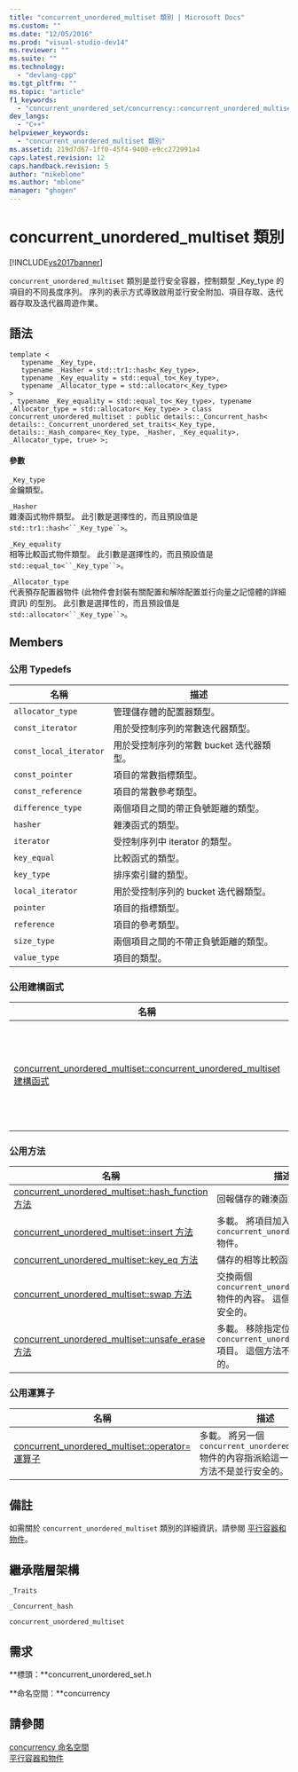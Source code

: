 ```yaml
---
title: "concurrent_unordered_multiset 類別 | Microsoft Docs"
ms.custom: ""
ms.date: "12/05/2016"
ms.prod: "visual-studio-dev14"
ms.reviewer: ""
ms.suite: ""
ms.technology: 
  - "devlang-cpp"
ms.tgt_pltfrm: ""
ms.topic: "article"
f1_keywords: 
  - "concurrent_unordered_set/concurrency::concurrent_unordered_multiset"
dev_langs: 
  - "C++"
helpviewer_keywords: 
  - "concurrent_unordered_multiset 類別"
ms.assetid: 219d7d67-1ff0-45f4-9400-e9cc272991a4
caps.latest.revision: 12
caps.handback.revision: 5
author: "mikeblome"
ms.author: "mblome"
manager: "ghogen"
---
```

# concurrent_unordered_multiset 類別
[!INCLUDE[vs2017banner](../../../assembler/inline/includes/vs2017banner.md)]

`concurrent_unordered_multiset` 類別是並行安全容器，控制類型 \_Key\_type 的項目的不同長度序列。  序列的表示方式導致啟用並行安全附加、項目存取、迭代器存取及迭代器周遊作業。  
  
## 語法  
  
```  
template <  
   typename _Key_type,  
   typename _Hasher = std::tr1::hash<_Key_type>,  
   typename _Key_equality = std::equal_to<_Key_type>,  
   typename _Allocator_type = std::allocator<_Key_type>  
>  
, typename _Key_equality = std::equal_to<_Key_type>, typename _Allocator_type = std::allocator<_Key_type> > class concurrent_unordered_multiset : public details::_Concurrent_hash< details::_Concurrent_unordered_set_traits<_Key_type, details::_Hash_compare<_Key_type, _Hasher, _Key_equality>, _Allocator_type, true> >;  
```  
  
#### 參數  
 `_Key_type`  
 金鑰類型。  
  
 `_Hasher`  
 雜湊函式物件類型。  此引數是選擇性的，而且預設值是 `std::tr1::hash<``_Key_type``>`。  
  
 `_Key_equality`  
 相等比較函式物件類型。  此引數是選擇性的，而且預設值是 `std::equal_to<``_Key_type``>`。  
  
 `_Allocator_type`  
 代表預存配置器物件 \(此物件會封裝有關配置和解除配置並行向量之記憶體的詳細資訊\) 的型別。  此引數是選擇性的，而且預設值是 `std::allocator<``_Key_type``>`。  
  
## Members  
  
### 公用 Typedefs  
  
|名稱|描述|  
|--------|--------|  
|`allocator_type`|管理儲存體的配置器類型。|  
|`const_iterator`|用於受控制序列的常數迭代器類型。|  
|`const_local_iterator`|用於受控制序列的常數 bucket 迭代器類型。|  
|`const_pointer`|項目的常數指標類型。|  
|`const_reference`|項目的常數參考類型。|  
|`difference_type`|兩個項目之間的帶正負號距離的類型。|  
|`hasher`|雜湊函式的類型。|  
|`iterator`|受控制序列中 iterator 的類型。|  
|`key_equal`|比較函式的類型。|  
|`key_type`|排序索引鍵的類型。|  
|`local_iterator`|用於受控制序列的 bucket 迭代器類型。|  
|`pointer`|項目的指標類型。|  
|`reference`|項目的參考類型。|  
|`size_type`|兩個項目之間的不帶正負號距離的類型。|  
|`value_type`|項目的類型。|  
  
### 公用建構函式  
  
|名稱|描述|  
|--------|--------|  
|[concurrent\_unordered\_multiset::concurrent\_unordered\_multiset 建構函式](../Topic/concurrent_unordered_multiset::concurrent_unordered_multiset%20Constructor.md)|多載。  建構並行未排序對應集。|  
  
### 公用方法  
  
|名稱|描述|  
|--------|--------|  
|[concurrent\_unordered\_multiset::hash\_function 方法](../Topic/concurrent_unordered_multiset::hash_function%20Method.md)|回報儲存的雜湊函式物件。|  
|[concurrent\_unordered\_multiset::insert 方法](../Topic/concurrent_unordered_multiset::insert%20Method.md)|多載。  將項目加入至 `concurrent_unordered_multiset` 物件。|  
|[concurrent\_unordered\_multiset::key\_eq 方法](../Topic/concurrent_unordered_multiset::key_eq%20Method.md)|儲存的相等比較函式物件。|  
|[concurrent\_unordered\_multiset::swap 方法](../Topic/concurrent_unordered_multiset::swap%20Method.md)|交換兩個 `concurrent_unordered_multiset` 物件的內容。  這個方法不是並行安全的。|  
|[concurrent\_unordered\_multiset::unsafe\_erase 方法](../Topic/concurrent_unordered_multiset::unsafe_erase%20Method.md)|多載。  移除指定位置的 `concurrent_unordered_multiset` 項目。  這個方法不是並行安全的。|  
  
### 公用運算子  
  
|名稱|描述|  
|--------|--------|  
|[concurrent\_unordered\_multiset::operator\= 運算子](../Topic/concurrent_unordered_multiset::operator=%20Operator.md)|多載。  將另一個 `concurrent_unordered_multiset` 物件的內容指派給這一個。  這個方法不是並行安全的。|  
  
## 備註  
 如需關於 `concurrent_unordered_multiset` 類別的詳細資訊，請參閱 [平行容器和物件](../../../parallel/concrt/parallel-containers-and-objects.md)。  
  
## 繼承階層架構  
 `_Traits`  
  
 `_Concurrent_hash`  
  
 `concurrent_unordered_multiset`  
  
## 需求  
 **標頭：**concurrent\_unordered\_set.h  
  
 **命名空間：**concurrency  
  
## 請參閱  
 [concurrency 命名空間](../../../parallel/concrt/reference/concurrency-namespace.md)   
 [平行容器和物件](../../../parallel/concrt/parallel-containers-and-objects.md)